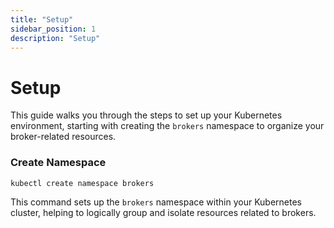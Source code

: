 ```yaml
---
title: "Setup"
sidebar_position: 1
description: "Setup"
---
```

# Setup
This guide walks you through the steps to set up your Kubernetes environment, starting with creating the `brokers` namespace to organize your broker-related resources.
### Create Namespace
```bash
kubectl create namespace brokers
```
This command sets up the `brokers` namespace within your Kubernetes cluster, helping to logically group and isolate resources related to brokers.